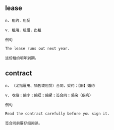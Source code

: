 ## lease
```
n. 租约，租契

v. 租用，租借，出租

例句

The lease runs out next year.

这份租约明年到期。
```
## contract
```
n. （尤指雇用、销售或租赁）合同，契约；【旧】婚约

v. 收缩；缩小；缩短；缩紧；签合同；感染（疾病）

例句

Read the contract carefully before you sign it.

签合同前要仔细阅读。
```